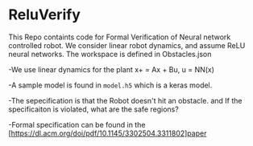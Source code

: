 # ReluVerify
This Repo containts code for Formal Verification of Neural network controlled robot. We consider linear robot dynamics, and assume ReLU neural networks. The workspace is defined in Obstacles.json

-We use linear dynamics for the plant x+ = Ax + Bu, u = NN(x)

-A sample model is found in `model.h5` which is a keras model.

-The sepecification is that the Robot doesn't hit an obstacle. and If the specificaiton is violated, what are the safe regions?

-Formal specification can be found in the [https://dl.acm.org/doi/pdf/10.1145/3302504.3311802]paper 
